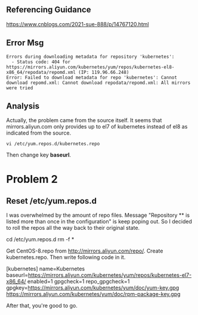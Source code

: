 ## Referencing Guidance

https://www.cnblogs.com/2021-sue-888/p/14767120.html

## Error Msg

```
Errors during downloading metadata for repository 'kubernetes':
  - Status code: 404 for https://mirrors.aliyun.com/kubernetes/yum/repos/kubernetes-el8-x86_64/repodata/repomd.xml (IP: 119.96.66.248)
Error: Failed to download metadata for repo 'kubernetes': Cannot download repomd.xml: Cannot download repodata/repomd.xml: All mirrors were tried
```

## Analysis

Actually, the problem came from the source itself. It seems that mirrors.aliyun.com only provides up to el7 of kubernetes instead of el8 as indicated from the source. 

    vi /etc/yum.repos.d/kubernetes.repo

Then change key **baseurl**. 


# Problem 2 
## Reset /etc/yum.repos.d

I was overwhelmed by the amount of repo files. Message "Repository ** is listed more than once in the configuration" is keep poping out. So I decided to roll the repos all the way back to their original state. 

  cd /etc/yum.repos.d
  rm -f *

Get CentOS-8.repo from http://mirrors.aliyun.com/repo/. 
Create kubernetes.repo. Then write following code in it. 

  [kubernetes]
  name=Kubernetes
  baseurl=https://mirrors.aliyun.com/kubernetes/yum/repos/kubernetes-el7-x86_64/
  enabled=1
  gpgcheck=1
  repo_gpgcheck=1
  gpgkey=https://mirrors.aliyun.com/kubernetes/yum/doc/yum-key.gpg https://mirrors.aliyun.com/kubernetes/yum/doc/rpm-package-key.gpg

After that, you're good to go. 